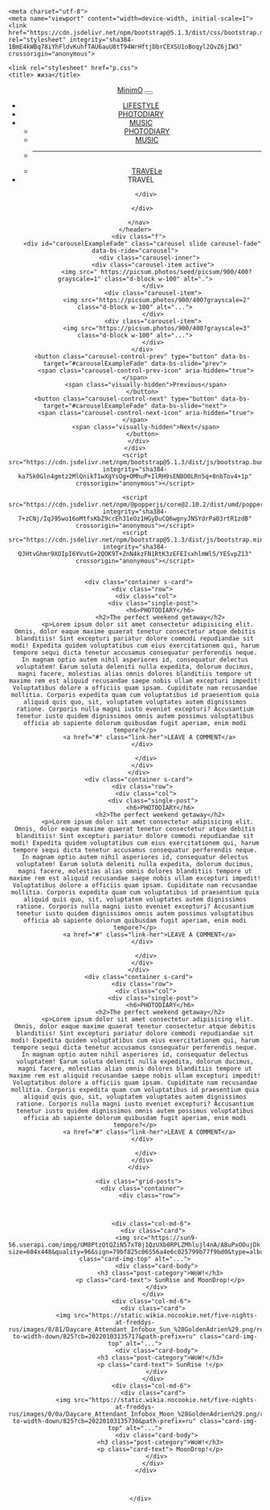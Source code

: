 <!doctype html>
<html lang="en">
  <head>
 
    <meta charset="utf-8">
    <meta name="viewport" content="width=device-width, initial-scale=1">
    <link href="https://cdn.jsdelivr.net/npm/bootstrap@5.1.3/dist/css/bootstrap.min.css" rel="stylesheet" integrity="sha384-1BmE4kWBq78iYhFldvKuhfTAU6auU8tT94WrHftjDbrCEXSU1oBoqyl2QvZ6jIW3" crossorigin="anonymous">

    <link rel="stylesheet" href="p.css">
    <title> жиза</title>
  </head>
  <body>
      <header>
    <nav class="navbar navbar-expand-lg navbar-light">
        <div class="container">
            <div>
          <a class="navbar-brand" href="#">MinimO</a>
          <button class="navbar-toggler" type="button" data-bs-toggle="collapse" data-bs-target="#navbarSupportedContent" aria-controls="navbarSupportedContent" aria-expanded="false" aria-label="Toggle navigation">
            <span class="navbar-toggler-icon"></span>
          </button>
          <div class="collapse navbar-collapse" id="navbarSupportedContent">
            <ul class="navbar-nav ms-auto mb-2 mb-lg-0">
              <li class="nav-item">
                <a class="nav-link active" aria-current="page" href="#">LIFESTYLE</a>
              </li>
              <li class="nav-item">
                <a class="nav-link" href="#"> PHOTODIARY</a>
              </li>
              <li class="nav-item">
                <a class="nav-link" href="#" id="navbarDropdown" role="button" data-bs-toggle="dropdown" aria-expanded="false">
                    MUSIC
                </a>
                <ul class="dropdown-menu" aria-labelledby="navbarDropdown">
                  <li><a class="dropdown-item" href="#"> PHOTODIARY</a></li>
                  <li><a class="dropdown-item" href="#"> MUSIC</a></li>
                  <li><hr class="dropdown-divider"></li>
                  <li><a class="dropdown-item" href="#"> TRAVELe</a></li>
                </ul>
              </li>
              <li class="nav-item">
                <a class="nav-link disabled"> TRAVEL</a>
              </li>
            </ul>
        
          </div>

        </div>
        
      </nav>
    </header>
      <div class="f">
        <div id="carouselExampleFade" class="carousel slide carousel-fade" data-bs-ride="carousel">
            <div class="carousel-inner">
              <div class="carousel-item active">
                <img src=" https://picsum.photos/seed/picsum/900/400?grayscale=1" class="d-block w-100" alt=".">
              </div>
              <div class="carousel-item">
                <img src="https://picsum.photos/900/400?grayscale=2" class="d-block w-100" alt="...">
              </div>
              <div class="carousel-item">
                <img src="https://picsum.photos/900/400?grayscale=3" class="d-block w-100" alt="...">
              </div>
        </div>
        <button class="carousel-control-prev" type="button" data-bs-target="#carouselExampleFade" data-bs-slide="prev">
          <span class="carousel-control-prev-icon" aria-hidden="true"></span>
          <span class="visually-hidden">Previous</span>
        </button>
        <button class="carousel-control-next" type="button" data-bs-target="#carouselExampleFade" data-bs-slide="next">
          <span class="carousel-control-next-icon" aria-hidden="true"></span>
          <span class="visually-hidden">Next</span>
        </button>
      </div>
    </div>
    <script src="https://cdn.jsdelivr.net/npm/bootstrap@5.1.3/dist/js/bootstrap.bundle.min.js" integrity="sha384-ka7Sk0Gln4gmtz2MlQnikT1wXgYsOg+OMhuP+IlRH9sENBO0LRn5q+8nbTov4+1p" crossorigin="anonymous"></script>

    <script src="https://cdn.jsdelivr.net/npm/@popperjs/core@2.10.2/dist/umd/popper.min.js" integrity="sha384-7+zCNj/IqJ95wo16oMtfsKbZ9ccEh31eOz1HGyDuCQ6wgnyJNSYdrPa03rtR1zdB" crossorigin="anonymous"></script>
    <script src="https://cdn.jsdelivr.net/npm/bootstrap@5.1.3/dist/js/bootstrap.min.js" integrity="sha384-QJHtvGhmr9XOIpI6YVutG+2QOK9T+ZnN4kzFN1RtK3zEFEIsxhlmWl5/YESvpZ13" crossorigin="anonymous"></script>
  
  
      <div class="container s-card">
        <div class="row">
          <div class="col">
              <div class="single-post">
                  <h6>PHOTODIARY</h6>
                  <h2>The perfect weekend getaway</h2>
           <p>Lorem ipsum dolor sit amet consectetur adipisicing elit. Omnis, dolor eaque maxime quaerat tenetur consectetur atque debitis blanditiis! Sint excepturi pariatur dolore commodi repudiandae sit modi! Expedita quidem voluptatibus cum eius exercitationem qui, harum tempore sequi dicta tenetur accusamus consequatur perferendis neque. In magnam optio autem nihil asperiores id, consequatur delectus voluptatem! Earum soluta deleniti nulla expedita, dolorum ducimus, magni facere, molestias alias omnis dolores blanditiis tempore ut maxime rem est aliquid recusandae saepe nobis ullam excepturi impedit! Voluptatibus dolore a officiis quam ipsam. Cupiditate nam recusandae mollitia. Corporis expedita quam cum voluptatibus id praesentium quia aliquid quis quo, sit, voluptatem voluptates autem dignissimos ratione. Corporis nulla magni iusto eveniet excepturi? Accusantium tenetur iusto quidem dignissimos omnis autem possimus voluptatibus officia ab sapiente dolorum quibusdam fugit aperiam, enim modi tempore?</p>
            <a href="#" class="link-her">LEAVE A COMMENT</a>
        </div>

          </div>
        </div>
      </div>
      <div class="container s-card">
        <div class="row">
          <div class="col">
              <div class="single-post">
                  <h6>PHOTODIARY</h6>
                  <h2>The perfect weekend getaway</h2>
           <p>Lorem ipsum dolor sit amet consectetur adipisicing elit. Omnis, dolor eaque maxime quaerat tenetur consectetur atque debitis blanditiis! Sint excepturi pariatur dolore commodi repudiandae sit modi! Expedita quidem voluptatibus cum eius exercitationem qui, harum tempore sequi dicta tenetur accusamus consequatur perferendis neque. In magnam optio autem nihil asperiores id, consequatur delectus voluptatem! Earum soluta deleniti nulla expedita, dolorum ducimus, magni facere, molestias alias omnis dolores blanditiis tempore ut maxime rem est aliquid recusandae saepe nobis ullam excepturi impedit! Voluptatibus dolore a officiis quam ipsam. Cupiditate nam recusandae mollitia. Corporis expedita quam cum voluptatibus id praesentium quia aliquid quis quo, sit, voluptatem voluptates autem dignissimos ratione. Corporis nulla magni iusto eveniet excepturi? Accusantium tenetur iusto quidem dignissimos omnis autem possimus voluptatibus officia ab sapiente dolorum quibusdam fugit aperiam, enim modi tempore?</p>
            <a href="#" class="link-her">LEAVE A COMMENT</a>
        </div>

          </div>
        </div>
      </div>
      <div class="container s-card">
        <div class="row">
          <div class="col">
              <div class="single-post">
                  <h6>PHOTODIARY</h6>
                  <h2>The perfect weekend getaway</h2>
           <p>Lorem ipsum dolor sit amet consectetur adipisicing elit. Omnis, dolor eaque maxime quaerat tenetur consectetur atque debitis blanditiis! Sint excepturi pariatur dolore commodi repudiandae sit modi! Expedita quidem voluptatibus cum eius exercitationem qui, harum tempore sequi dicta tenetur accusamus consequatur perferendis neque. In magnam optio autem nihil asperiores id, consequatur delectus voluptatem! Earum soluta deleniti nulla expedita, dolorum ducimus, magni facere, molestias alias omnis dolores blanditiis tempore ut maxime rem est aliquid recusandae saepe nobis ullam excepturi impedit! Voluptatibus dolore a officiis quam ipsam. Cupiditate nam recusandae mollitia. Corporis expedita quam cum voluptatibus id praesentium quia aliquid quis quo, sit, voluptatem voluptates autem dignissimos ratione. Corporis nulla magni iusto eveniet excepturi? Accusantium tenetur iusto quidem dignissimos omnis autem possimus voluptatibus officia ab sapiente dolorum quibusdam fugit aperiam, enim modi tempore?</p>
            <a href="#" class="link-her">LEAVE A COMMENT</a>
        </div>

          </div>
        </div>
      </div>

      <div class="grid-posts">
        <div class="container">
            <div class="row">
           

        
              <div class="col-md-6"> 
              <div class="card">
                <img src="https://sun9-56.userapi.com/impg/UM8PtzOtQZiN57xT8j1QzUXb0RPLZMhlujl4nA/ABuPxOOujDk.jpg?size=604x448&quality=96&sign=79bf825c06556a4e6c025799b77f9bd0&type=album" class="card-img-top" alt="...">
                <div class="card-body">
                  <h3 class="post-category">WoW!</h3>
                  <p class="card-text"> SunRise and MoonDrop!</p>
                </div>
              </div>
              <div class="col-md-6"> 
              <div class="card">
                <img src="https://static.wikia.nocookie.net/five-nights-at-freddys-rus/images/8/81/Daycare_Attendant_Infobox_Sun_%28GoldenAdrien%29.png/revision/latest/scale-to-width-down/825?cb=20220103135717&path-prefix=ru" class="card-img-top" alt="...">
                <div class="card-body">
                  <h3 class="post-category">WoW!</h3>
                  <p class="card-text"> SunRise !</p>
                </div>
              </div>
              <div class="col-md-6"> 
              <div class="card">
                <img src="https://static.wikia.nocookie.net/five-nights-at-freddys-rus/images/0/0a/Daycare_Attendant_Infobox_Moon_%28GoldenAdrien%29.png/revision/latest/scale-to-width-down/825?cb=20220103135730&path-prefix=ru" class="card-img-top" alt="...">
                <div class="card-body">
                  <h3 class="post-category">WoW!</h3>
                  <p class="card-text"> MoonDrop!</p>
                </div>
              </div>
          </div>
     

   
       </div>
  </div>
</div>
 
  
  </body>
</html>
